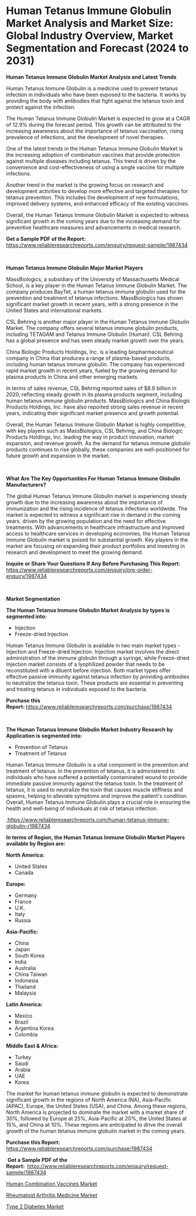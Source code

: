 <p><h1>Human Tetanus Immune Globulin Market Analysis and Market Size: Global Industry Overview, Market Segmentation and Forecast (2024 to 2031)</h1></p><p><strong>Human Tetanus Immune Globulin Market Analysis and Latest Trends</strong></p>
<p><p>Human Tetanus Immune Globulin is a medicine used to prevent tetanus infection in individuals who have been exposed to the bacteria. It works by providing the body with antibodies that fight against the tetanus toxin and protect against the infection. </p><p>The Human Tetanus Immune Globulin Market is expected to grow at a CAGR of 12.9% during the forecast period. This growth can be attributed to the increasing awareness about the importance of tetanus vaccination, rising prevalence of infections, and the development of novel therapies. </p><p>One of the latest trends in the Human Tetanus Immune Globulin Market is the increasing adoption of combination vaccines that provide protection against multiple diseases including tetanus. This trend is driven by the convenience and cost-effectiveness of using a single vaccine for multiple infections.</p><p>Another trend in the market is the growing focus on research and development activities to develop more effective and targeted therapies for tetanus prevention. This includes the development of new formulations, improved delivery systems, and enhanced efficacy of the existing vaccines. </p><p>Overall, the Human Tetanus Immune Globulin Market is expected to witness significant growth in the coming years due to the increasing demand for preventive healthcare measures and advancements in medical research.</p></p>
<p><strong>Get a Sample PDF of the Report:&nbsp;</strong> <a href="https://www.reliableresearchreports.com/enquiry/request-sample/1987434">https://www.reliableresearchreports.com/enquiry/request-sample/1987434</a></p>
<p>&nbsp;</p>
<p><strong>Human Tetanus Immune Globulin Major Market Players</strong></p>
<p><p>MassBiologics, a subsidiary of the University of Massachusetts Medical School, is a key player in the Human Tetanus Immune Globulin Market. The company produces BayTet, a human tetanus immune globulin used for the prevention and treatment of tetanus infections. MassBiologics has shown significant market growth in recent years, with a strong presence in the United States and international markets.</p><p>CSL Behring is another major player in the Human Tetanus Immune Globulin Market. The company offers several tetanus immune globulin products, including TETAGAM and Tetanus Immune Globulin (Human). CSL Behring has a global presence and has seen steady market growth over the years.</p><p>China Biologic Products Holdings, Inc. is a leading biopharmaceutical company in China that produces a range of plasma-based products, including human tetanus immune globulin. The company has experienced rapid market growth in recent years, fueled by the growing demand for plasma products in China and other emerging markets.</p><p>In terms of sales revenue, CSL Behring reported sales of $8.9 billion in 2020, reflecting steady growth in its plasma products segment, including human tetanus immune globulin products. MassBiologics and China Biologic Products Holdings, Inc. have also reported strong sales revenue in recent years, indicating their significant market presence and growth potential.</p><p>Overall, the Human Tetanus Immune Globulin Market is highly competitive, with key players such as MassBiologics, CSL Behring, and China Biologic Products Holdings, Inc. leading the way in product innovation, market expansion, and revenue growth. As the demand for tetanus immune globulin products continues to rise globally, these companies are well-positioned for future growth and expansion in the market.</p></p>
<p>&nbsp;</p>
<p><strong>What Are The Key Opportunities For Human Tetanus Immune Globulin Manufacturers?</strong></p>
<p><p>The global Human Tetanus Immune Globulin market is experiencing steady growth due to the increasing awareness about the importance of immunization and the rising incidence of tetanus infections worldwide. The market is expected to witness a significant rise in demand in the coming years, driven by the growing population and the need for effective treatments. With advancements in healthcare infrastructure and improved access to healthcare services in developing economies, the Human Tetanus Immune Globulin market is poised for substantial growth. Key players in the market are focusing on expanding their product portfolios and investing in research and development to meet the growing demand.</p></p>
<p><strong>Inquire or Share Your Questions If Any Before Purchasing This Report:</strong> <a href="https://www.reliableresearchreports.com/enquiry/pre-order-enquiry/1987434">https://www.reliableresearchreports.com/enquiry/pre-order-enquiry/1987434</a></p>
<p>&nbsp;</p>
<p><strong>Market Segmentation</strong></p>
<p><strong>The Human Tetanus Immune Globulin Market Analysis by types is segmented into:</strong></p>
<p><ul><li>Injection</li><li>Freeze-dried Injection</li></ul></p>
<p><p>Human Tetanus Immune Globulin is available in two main market types - Injection and Freeze-dried Injection. Injection market involves the direct administration of the immune globulin through a syringe, while Freeze-dried Injection market consists of a lyophilized powder that needs to be reconstituted with a diluent before injection. Both market types offer effective passive immunity against tetanus infection by providing antibodies to neutralize the tetanus toxin. These products are essential in preventing and treating tetanus in individuals exposed to the bacteria.</p></p>
<p><strong>Purchase this Report:&nbsp;</strong><a href="https://www.reliableresearchreports.com/purchase/1987434">https://www.reliableresearchreports.com/purchase/1987434</a></p>
<p>&nbsp;</p>
<p><strong>The Human Tetanus Immune Globulin Market Industry Research by Application is segmented into:</strong></p>
<p><ul><li>Prevention of Tetanus</li><li>Treatment of Tetanus</li></ul></p>
<p><p>Human Tetanus Immune Globulin is a vital component in the prevention and treatment of tetanus. In the prevention of tetanus, it is administered to individuals who have suffered a potentially contaminated wound to provide immediate passive immunity against the tetanus toxin. In the treatment of tetanus, it is used to neutralize the toxin that causes muscle stiffness and spasms, helping to alleviate symptoms and improve the patient's condition. Overall, Human Tetanus Immune Globulin plays a crucial role in ensuring the health and well-being of individuals at risk of tetanus infection.</p></p>
<p><a href="https://www.reliableresearchreports.com/human-tetanus-immune-globulin-r1987434">&nbsp;https://www.reliableresearchreports.com/human-tetanus-immune-globulin-r1987434</a></p>
<p><strong>In terms of Region, the Human Tetanus Immune Globulin Market Players available by Region are:</strong></p>
<p>
    <p> <strong> North America: </strong>
        <ul>
            <li>United States</li>
            <li>Canada</li>
        </ul>
        </p> 
    <p> <strong> Europe: </strong>
        <ul>
            <li>Germany</li>
            <li>France</li>
            <li>U.K.</li>
            <li>Italy</li>
            <li>Russia</li>
        </ul>
        </p> 
    <p> <strong> Asia-Pacific: </strong>
        <ul>
            <li>China</li>
            <li>Japan</li>
            <li>South Korea</li>
            <li>India</li>
            <li>Australia</li>
            <li>China Taiwan</li>
            <li>Indonesia</li>
            <li>Thailand</li>
            <li>Malaysia</li>
        </ul>
        </p> 
    <p> <strong> Latin America: </strong>
        <ul>
            <li>Mexico</li>
            <li>Brazil</li>
            <li>Argentina Korea</li>
            <li>Colombia</li>
        </ul>
        </p> 
    <p> <strong> Middle East & Africa: </strong>
        <ul>
            <li>Turkey</li>
            <li>Saudi</li>
            <li>Arabia</li>
            <li>UAE</li>
            <li>Korea</li>
        </ul>
    </p>
    </p>
<p><p>The market for human tetanus immune globulin is expected to demonstrate significant growth in the regions of North America (NA), Asia-Pacific (APAC), Europe, the United States (USA), and China. Among these regions, North America is projected to dominate the market with a market share of 30%, followed by Europe at 25%, Asia-Pacific at 20%, the United States at 15%, and China at 10%. These regions are anticipated to drive the overall growth of the human tetanus immune globulin market in the coming years.</p></p>
<p><strong>Purchase this Report: </strong><a href="https://www.reliableresearchreports.com/purchase/1987434">https://www.reliableresearchreports.com/purchase/1987434</a></p>
<p>&nbsp;<strong>Get a Sample PDF of the Report:&nbsp;&nbsp;</strong><a href="https://www.reliableresearchreports.com/enquiry/request-sample/1987434">https://www.reliableresearchreports.com/enquiry/request-sample/1987434</a></p>
<p><strong></strong></p>
<p><p><a href="https://github.com/nancykennedykellievqfqt2/Market-Research-Report-List-2/blob/main/human-combination-vaccines-market.md">Human Combination Vaccines Market</a></p><p><a href="https://github.com/susanjprice2023/Market-Research-Report-List-1/blob/main/rheumatoid-arthritis-medicine-market.md">Rheumatoid Arthritis Medicine Market</a></p><p><a href="https://github.com/RosemarieLeffler2023/Market-Research-Report-List-1/blob/main/type-2-diabetes-market.md">Type 2 Diabetes Market</a></p></p>
